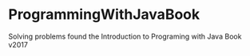 # ProgrammingWithJavaBook
Solving problems found the Introduction to Programing with Java Book v2017
